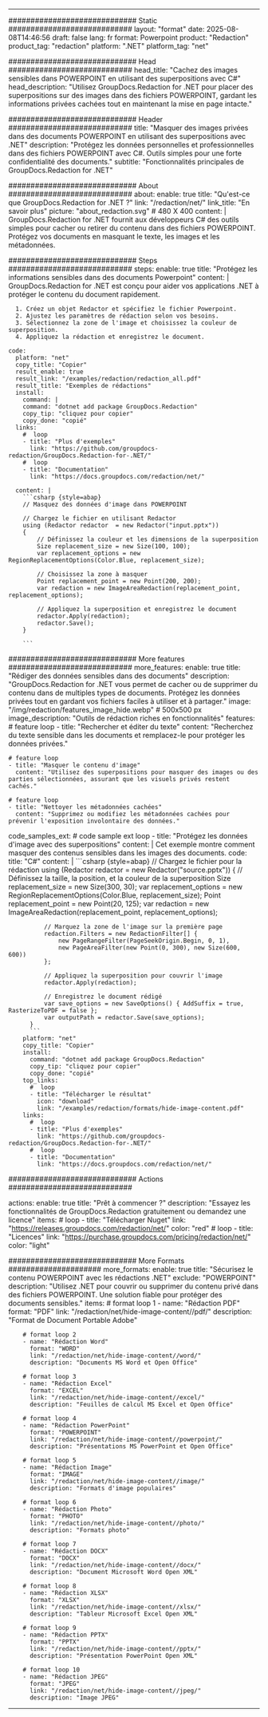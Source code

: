 
---
############################# Static ############################
layout: "format"
date:  2025-08-08T14:46:56
draft: false
lang: fr
format: Powerpoint
product: "Redaction"
product_tag: "redaction"
platform: ".NET"
platform_tag: "net"

############################# Head ############################
head_title: "Cachez des images sensibles dans POWERPOINT en utilisant des superpositions avec C#"
head_description: "Utilisez GroupDocs.Redaction for .NET pour placer des superpositions sur des images dans des fichiers POWERPOINT, gardant les informations privées cachées tout en maintenant la mise en page intacte."

############################# Header ############################
title: "Masquer des images privées dans des documents POWERPOINT en utilisant des superpositions avec .NET" 
description: "Protégez les données personnelles et professionnelles dans des fichiers POWERPOINT avec C#. Outils simples pour une forte confidentialité des documents."
subtitle: "Fonctionnalités principales de GroupDocs.Redaction for .NET" 

############################# About ############################
about:
    enable: true
    title: "Qu'est-ce que GroupDocs.Redaction for .NET ?"
    link: "/redaction/net/"
    link_title: "En savoir plus"
    picture: "about_redaction.svg" # 480 X 400
    content: |
       GroupDocs.Redaction for .NET fournit aux développeurs C# des outils simples pour cacher ou retirer du contenu dans des fichiers POWERPOINT. Protégez vos documents en masquant le texte, les images et les métadonnées.

############################# Steps ############################
steps:
    enable: true
    title: "Protégez les informations sensibles dans des documents Powerpoint"
    content: |
      GroupDocs.Redaction for .NET est conçu pour aider vos applications .NET à protéger le contenu du document rapidement.
      
      1. Créez un objet Redactor et spécifiez le fichier Powerpoint.
      2. Ajustez les paramètres de rédaction selon vos besoins.
      3. Sélectionnez la zone de l'image et choisissez la couleur de superposition.
      4. Appliquez la rédaction et enregistrez le document.
   
    code:
      platform: "net"
      copy_title: "Copier"
      result_enable: true
      result_link: "/examples/redaction/redaction_all.pdf"
      result_title: "Exemples de rédactions"
      install:
        command: |
        command: "dotnet add package GroupDocs.Redaction"
        copy_tip: "cliquez pour copier"
        copy_done: "copié"
      links:
        #  loop
        - title: "Plus d'exemples"
          link: "https://github.com/groupdocs-redaction/GroupDocs.Redaction-for-.NET/"
        #  loop
        - title: "Documentation"
          link: "https://docs.groupdocs.com/redaction/net/"
          
      content: |
        ```csharp {style=abap}
        // Masquez des données d'image dans POWERPOINT

        // Chargez le fichier en utilisant Redactor
        using (Redactor redactor  = new Redactor("input.pptx"))
        {
            // Définissez la couleur et les dimensions de la superposition
            Size replacement_size = new Size(100, 100);
            var replacement_options = new RegionReplacementOptions(Color.Blue, replacement_size);

            // Choisissez la zone à masquer
            Point replacement_point = new Point(200, 200);
            var redaction = new ImageAreaRedaction(replacement_point, replacement_options);
            
            // Appliquez la superposition et enregistrez le document
            redactor.Apply(redaction);
            redactor.Save();
        }
        
        ```            


############################# More features ############################
more_features:
  enable: true
  title: "Rédiger des données sensibles dans des documents"
  description: "GroupDocs.Redaction for .NET vous permet de cacher ou de supprimer du contenu dans de multiples types de documents. Protégez les données privées tout en gardant vos fichiers faciles à utiliser et à partager."
  image: "/img/redaction/features_image_hide.webp" # 500x500 px
  image_description: "Outils de rédaction riches en fonctionnalités"
  features:
    # feature loop
    - title: "Rechercher et éditer du texte"
      content: "Recherchez du texte sensible dans les documents et remplacez-le pour protéger les données privées."

    # feature loop
    - title: "Masquer le contenu d'image"
      content: "Utilisez des superpositions pour masquer des images ou des parties sélectionnées, assurant que les visuels privés restent cachés."

    # feature loop
    - title: "Nettoyer les métadonnées cachées"
      content: "Supprimez ou modifiez les métadonnées cachées pour prévenir l'exposition involontaire des données."
      
  code_samples_ext:
    # code sample ext loop
    - title: "Protégez les données d'image avec des superpositions"
      content: |
        Cet exemple montre comment masquer des contenus sensibles dans les images des documents.
      code:
        title: "C#"
        content: |
          ```csharp {style=abap}
          //  Chargez le fichier pour la rédaction
          using (Redactor redactor  = new Redactor("source.pptx"))
          {
              // Définissez la taille, la position, et la couleur de la superposition
              Size replacement_size = new Size(300, 30);
              var replacement_options = new RegionReplacementOptions(Color.Blue, replacement_size);
              Point replacement_point = new Point(20, 125);
              var redaction = new ImageAreaRedaction(replacement_point, replacement_options);
 
              // Marquez la zone de l'image sur la première page
              redaction.Filters = new RedactionFilter[] {
                  new PageRangeFilter(PageSeekOrigin.Begin, 0, 1),
                  new PageAreaFilter(new Point(0, 300), new Size(600, 600))
              };

              // Appliquez la superposition pour couvrir l'image
              redactor.Apply(redaction);

              // Enregistrez le document rédigé
              var save_options = new SaveOptions() { AddSuffix = true, RasterizeToPDF = false };
              var outputPath = redactor.Save(save_options);
          }
          ```
        platform: "net"
        copy_title: "Copier"
        install:
          command: "dotnet add package GroupDocs.Redaction"
          copy_tip: "cliquez pour copier"
          copy_done: "copié"
        top_links:
          #  loop
          - title: "Télécharger le résultat"
            icon: "download"
            link: "/examples/redaction/formats/hide-image-content.pdf"
        links:
          #  loop
          - title: "Plus d'exemples"
            link: "https://github.com/groupdocs-redaction/GroupDocs.Redaction-for-.NET/"
          #  loop
          - title: "Documentation"
            link: "https://docs.groupdocs.com/redaction/net/"


############################# Actions ############################

actions:
  enable: true
  title: "Prêt à commencer ?"
  description: "Essayez les fonctionnalités de GroupDocs.Redaction gratuitement ou demandez une licence"
  items:
    #  loop
    - title: "Télécharger Nuget"
      link: "https://releases.groupdocs.com/redaction/net/"
      color: "red"
        #  loop
    - title: "Licences"
      link: "https://purchase.groupdocs.com/pricing/redaction/net/"
      color: "light"


############################# More Formats #####################
more_formats:
    enable: true
    title: "Sécurisez le contenu POWERPOINT avec les rédactions .NET"
    exclude: "POWERPOINT"
    description: "Utilisez .NET pour couvrir ou supprimer du contenu privé dans des fichiers POWERPOINT. Une solution fiable pour protéger des documents sensibles."
    items: 
        # format loop 1
        - name: "Rédaction PDF"
          format: "PDF"
          link: "/redaction/net/hide-image-content//pdf/"
          description: "Format de Document Portable Adobe"

        # format loop 2
        - name: "Rédaction Word"
          format: "WORD"
          link: "/redaction/net/hide-image-content//word/"
          description: "Documents MS Word et Open Office"
          
        # format loop 3
        - name: "Rédaction Excel"
          format: "EXCEL"
          link: "/redaction/net/hide-image-content//excel/"
          description: "Feuilles de calcul MS Excel et Open Office"

        # format loop 4
        - name: "Rédaction PowerPoint"
          format: "POWERPOINT"
          link: "/redaction/net/hide-image-content//powerpoint/"
          description: "Présentations MS PowerPoint et Open Office"

        # format loop 5
        - name: "Rédaction Image"
          format: "IMAGE"
          link: "/redaction/net/hide-image-content//image/"
          description: "Formats d'image populaires"

        # format loop 6
        - name: "Rédaction Photo"
          format: "PHOTO"
          link: "/redaction/net/hide-image-content//photo/"
          description: "Formats photo"

        # format loop 7
        - name: "Rédaction DOCX"
          format: "DOCX"
          link: "/redaction/net/hide-image-content//docx/"
          description: "Document Microsoft Word Open XML"
          
        # format loop 8
        - name: "Rédaction XLSX"
          format: "XLSX"
          link: "/redaction/net/hide-image-content//xlsx/"
          description: "Tableur Microsoft Excel Open XML"
          
        # format loop 9
        - name: "Rédaction PPTX"
          format: "PPTX"
          link: "/redaction/net/hide-image-content//pptx/"
          description: "Présentation PowerPoint Open XML"

        # format loop 10
        - name: "Rédaction JPEG"
          format: "JPEG"
          link: "/redaction/net/hide-image-content//jpeg/"
          description: "Image JPEG"


---